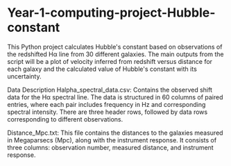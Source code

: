 # Year-1-computing-project-Hubble-constant

This Python project calculates Hubble's constant based on observations of the redshifted Hα line from 30 different galaxies. The main outputs from the script will be a plot of velocity inferred from redshift versus distance for each galaxy and the calculated value of Hubble's constant with its uncertainty.

Data Description
Halpha_spectral_data.csv: Contains the observed shift data for the Hα spectral line. The data is structured in 60 columns of paired entries, where each pair includes frequency in Hz and corresponding spectral intensity. There are three header rows, followed by data rows corresponding to different observations.

Distance_Mpc.txt: This file contains the distances to the galaxies measured in Megaparsecs (Mpc), along with the instrument response. It consists of three columns: observation number, measured distance, and instrument response.
